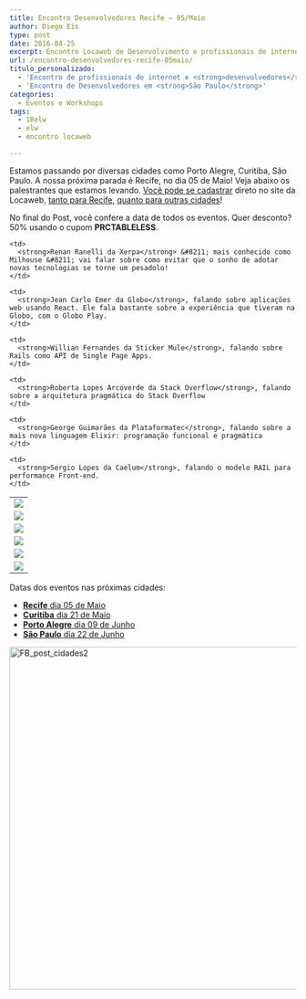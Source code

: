 ```yaml
---
title: Encontro Desenvolvedores Recife – 05/Maio
author: Diego Eis
type: post
date: 2016-04-25
excerpt: Encontro Locaweb de Desenvolvimento e profissionais de internet!
url: /encontro-desenvolvedores-recife-05maio/
titulo_personalizado:
  - 'Encontro de profissionais de internet e <strong>desenvolvedores</strong>!'
  - 'Encontro de Desenvolvedores em <strong>São Paulo</strong>'
categories:
  - Eventos e Workshops
tags:
  - 18elw
  - elw
  - encontro locaweb

---
```

Estamos passando por diversas cidades como Porto Alegre, Curitiba, São Paulo. A nossa próxima parada é Recife, no dia 05 de Maio! Veja abaixo os palestrantes que estamos levando. [Você pode se cadastrar][1] direto no site da Locaweb, [tanto para Recife][2], [quanto para outras cidades][1]!

No final do Post, você confere a data de todos os eventos. Quer desconto? 50% usando o cupom **PRCTABLELESS**.

<table>
  <tr>
    <td>
      <img src="http://eventos.locaweb.com.br/files/2016/03/Renan-Final-60x80.png" />
    </td>
    
    <td>
      <strong>Renan Ranelli da Xerpa</strong> &#8211; mais conhecido como Milhouse &#8211; vai falar sobre como evitar que o sonho de adotar novas tecnologias se torne um pesadolo!
    </td>
  </tr>
  
  <tr>
    <td>
      <img src="http://eventos.locaweb.com.br/files/2016/03/jean-carlo-emer-60x80.jpg" />
    </td>
    
    <td>
      <strong>Jean Carlo Emer da Globo</strong>, falando sobre aplicações web usando React. Ele fala bastante sobre a experiência que tiveram na Globo, com o Globo Play.
    </td>
  </tr>
  
  <tr>
    <td>
      <img src="http://eventos.locaweb.com.br/files/2016/03/Willian-Final-60x80.jpg" />
    </td>
    
    <td>
      <strong>Willian Fernandes da Sticker Mule</strong>, falando sobre Rails como API de Single Page Apps.
    </td>
  </tr>
  
  <tr>
    <td>
      <img src="http://eventos.locaweb.com.br/files/2016/03/Roberta-final-60x80.png" />
    </td>
    
    <td>
      <strong>Roberta Lopes Arcoverde da Stack Overflow</strong>, falando sobre a arquitetura pragmática do Stack Overflow
    </td>
  </tr>
  
  <tr>
    <td>
      <img src="http://eventos.locaweb.com.br/files/2016/03/GeorgeGuimaraes1-60x80.jpg" />
    </td>
    
    <td>
      <strong>George Guimarães da Plataformatec</strong>, falando sobre a mais nova linguagem Elixir: programação funcional e pragmática
    </td>
  </tr>
  
  <tr>
    <td>
      <img src="http://eventos.locaweb.com.br/files/2016/04/Sergio-Lopes-60x80.png" />
    </td>
    
    <td>
      <strong>Sergio Lopes da Caelum</strong>, falando o modelo RAIL para performance Front-end.
    </td>
  </tr>
</table>

Datas dos eventos nas próximas cidades:

  * [**Recife** dia 05 de Maio][2]
  * [**Curitiba** dia 21 de Maio][3]
  * [**Porto Alegre** dia 09 de Junho][4]
  * [**São Paulo** dia 22 de Junho][5]

<a href="http://eventos.locaweb.com.br" rel="attachment wp-att-53829"><img src="http://tableless.com.br/wp-content/uploads/2016/04/FB_post_cidades2.jpg" alt="FB_post_cidades2" width="716" height="600" class="aligncenter size-full wp-image-53829" /></a>

 [1]: http://eventos.locaweb.com.br/
 [2]: http://eventos.locaweb.com.br/18o-encontro-locaweb-recife/
 [3]: http://eventos.locaweb.com.br/18o-encontro-locaweb-curitiba/
 [4]: http://eventos.locaweb.com.br/18o-encontro-locaweb-porto-alegre/
 [5]: http://eventos.locaweb.com.br/18o-encontro-locaweb-sao-paulo/